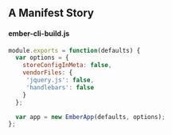 ##  A Manifest Story

#### ember-cli-build.js
```js
module.exports = function(defaults) {
  var options = {
    storeConfigInMeta: false,
    vendorFiles: {
     'jquery.js': false,
     'handlebars': false
    }
  };

  var app = new EmberApp(defaults, options);
};
```
